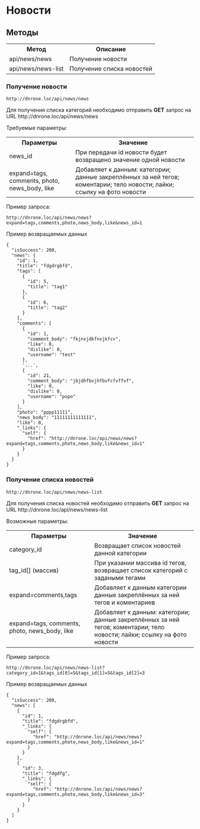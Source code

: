 # Новости

## Методы

<table>
    <tr>
        <th>
            Метод
        </th>
        <th>
            Описание
        </th>
    </tr>
    <tr>
        <td>
            api/news/news
        </td>
        <td>
            Получение новости
        </td>
    </tr>
    <tr>
        <td>
            api/news/news-list
        </td>
        <td>
            Получение списка новостей
        </td>
    </tr>
</table>

### Получение новости

`http://dnrone.loc/api/news/news`
<p>
    Для получения списка категорий необходимо отправить <b>GET</b> запрос на URL http://dnrone.loc/api/news/news
</p>
<p>
    Требуемые параметры:
</p>
<table>
    <tr>
        <th>
            Параметры
        </th>
        <th>
            Значение
        </th>
    </tr>
    <tr>
        <td>
            news_id
        </td>
        <td>
            При передачи id новости будет возвращено значение одной новости
        </td>
    </tr>
    <tr>
        <td>
            expand=tags, comments, photo, news_body, like
        </td>
        <td>
             Добавляет к данным: категории; данные закреплённых за ней тегов; коментарии; 
            тело новости; лайки; ссылку на фото новости
        </td>
    </tr>
</table>
<p>
    Пример запроса:
</p>

`http://dnrone.loc/api/news/news?expand=tags,comments,photo,news_body,like&news_id=1`

<p>
    Пример возвращаемых данных
</p>

```json5
{
  "isSuccess": 200,
  "news": {
    "id": 1,
    "title": "fdgdrgbfd",
    "tags": [
      {
        "id": 5,
        "title": "tag1"
      },
      {
        "id": 6,
        "title": "tag2"
      }
    ],
    "comments": [
      {
        "id": 1,
        "comment_body": "fkjnvjdkfnvjkfcv",
        "like": 0,
        "dislike": 0,
        "username": "test"
      },
      '...',
      {
        "id": 21,
        "comment_body": "jbjdhfbvjhfbvfcfvffvf",
        "like": 0,
        "dislike": 0,
        "username": "popo"
      }
    ],
    "photo": "pppp11111",
    "news_body": "11111111111111",
    "like": 0,
    "_links": {
      "self": {
        "href": "http://dnrone.loc/api/news/news?expand=tags,comments,photo,news_body,like&news_id=1"
      }
    }
  }
}
```

### Получение списка новостей

`http://dnrone.loc/api/news/news-list`
<p>
    Для получения списка новостей необходимо отправить <b>GET</b> запрос на URL http://dnrone.loc/api/news/news-list
</p>
<p>
    Возможные параметры:
</p>
<table>
    <tr>
        <th>
            Параметры
        </th>
        <th>
            Значение
        </th>
    </tr>
    <tr>
        <td>
            category_id
        </td>
        <td>
            Возвращает список новостей данной категории
        </td>
    </tr>
    <tr>
        <td>
            tag_id[] (массив)
        </td>
        <td>
            При указании массива id тегов, возвращает список категорий с задаными тегами
        </td>
    </tr>
    <tr>
        <td>
            expand=comments,tags
        </td>
        <td>
             Добавляет к данным категории данные закреплённых за ней тегов и коментариев
        </td>
    </tr>
    <tr>
        <td>
            expand=tags, comments, photo, news_body, like
        </td>
        <td>
             Добавляет к данным: категории; данные закреплённых за ней тегов; коментарии; 
            тело новости; лайки; ссылку на фото новости
        </td>
    </tr>
</table>
<p>
    Пример запроса:
</p>

`http://dnrone.loc/api/news/news-list?category_id=1&tags_id[0]=5&tags_id[1]=5&tags_id[2]=3`

<p>
    Пример возвращаемых данных
</p>

```json5
{
  "isSuccess": 200,
  "news": [
    {
      "id": 1,
      "title": "fdgdrgbfd",
      "_links": {
        "self": {
          "href": "http://dnrone.loc/api/news/news?expand=tags,comments,photo,news_body,like&news_id=1"
        }
      }
    },
    {
      "id": 3,
      "title": "fdgdfg",
      "_links": {
        "self": {
          "href": "http://dnrone.loc/api/news/news?expand=tags,comments,photo,news_body,like&news_id=3"
        }
      }
    }
  ]
}
```
